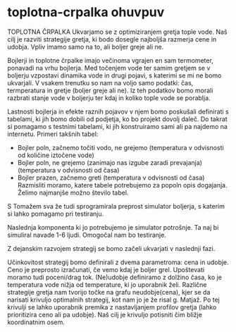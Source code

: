 toplotna-crpalka ohuvpuv
================
TOPLOTNA ČRPALKA
Ukvarjamo se z optimiziranjem gretja tople vode. Naš cilj je razviti strategije gretja, ki bodo dosegle najboljša razmerja cene in udobja. 
Vpliv imamo samo na to, ali boljer greje ali ne.

Bojlerji in toplotne črpalke imajo večinoma vgrajen en sam termometer, ponavadi na vrhu bojlerja. 
Med točenjem vode ter samim gretjem se v boljerju vzpostavi dinamika vode in drugi pojavi, s katerimi se mi ne bomo ukvarjali.
V vsakem trenutku so nam na voljo samo podatki: čas, termperatura in gretje (boljer greje ali ne). 
Iz teh podatkov bomo morali razbrati stanje vode v boljerju ter kdaj in koliko tople vode se porablja.

Lastnosti bojlerja in efekte raznih pojavov v njem bomo poskušali definirati s tabelami, ki jih bomo dobili od podjetja, 
ko bo projekt dovolj daleč. Do takrat si pomagamo s testnimi tabelami, ki jih konstruiramo sami ali pa najdemo na internetu. 
Primeri takšnih tabel:
- Bojler poln, začnemo točiti vodo, ne grejemo (temperatura v odvisnosti od količine iztočene vode)
- Bojler poln, ne grejemo (zanimajo nas izgube zaradi prevajanja) (temperatura v odvisnosti od časa)
- Bojler prazen, začnemo greti (temperatura v odvisnosti od časa)
Razmisliti moramo, katere tabele potrebujemo za popoln opis dogajanja. Želimo najmanjše možno število tabel.

S Tomažem sva že tudi sprogramirala preprost simulator boljerja, s katerim si lahko pomagamo pri testiranju.

Naslednja komponenta ki jo potrebujemo je simulator potrošnje. Ta naj bi simuliral navade 1-6 ljudi. Omogočal nam bo testiranje.

Z dejanskim razvojem strategij se bomo začeli ukvarjati v naslednji fazi.

Učinkovitost strategij bomo definirali z dvema parametroma: cena in udobje. Ceno je preprosto izračunati, če vemo kdaj je boljer grel. Upoštevati moramo tudi poceni/drag tok. (Ne)udobje definiramo z dolžino časa, ko je temperatura vode nižja od temperature, ki jo uporabnik želi.
Različne strategije gretja nam tvorijo točke na grafu neudobje(cena), kjer se da narisati krivuljo optimalnih strategij, kot nam jo je že risal g. Matjaž. Po tej krivulji se lahko uporabnik premika z nastavljanjem profilov gretja (lahko prioritizira ceno ali pa udobje). Naš cilj je krivuljo potisniti čim bližje koordinatnim osem.
